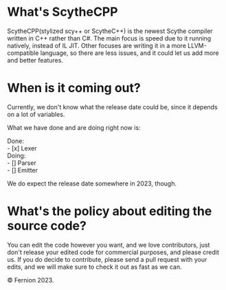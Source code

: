 # What's ScytheCPP
ScytheCPP(stylized scy++ or ScytheC++) is the newest Scythe compiler written in C++ rather than C#.
The main focus is speed due to it running natively, instead of IL JIT.
Other focuses are writing it in a more LLVM-compatible language, so there are less issues, and it could let us add more and better features.

# When is it coming out?

Currently, we don't know what the release date could be, since it depends on a lot of variables.

What we have done and are doing right now is:

Done: <br>
  &#9;- [x] Lexer <br>
Doing: <br>
  &#9;- [] Parser <br>
  &#9;- [] Emitter <br>
  
We do expect the release date somewhere in 2023, though.

# What's the policy about editing the source code?

You can edit the code however you want, and we love contributors, just don't release your edited code for commercial purposes, and please credit us.
If you do decide to contribute, please send a pull request with your edits, and we will make sure to check it out as fast as we can.

© Fernion 2023.
